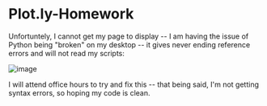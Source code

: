 # Plot.ly-Homework

Unfortuntely, I cannot get my page to display -- I am having the issue of Python being "broken" on my desktop -- it gives never ending reference errors and will not read my scripts:

![image](https://user-images.githubusercontent.com/89807813/146941822-d8756f84-2de3-43a5-ad81-a276d2562dab.png)

I will attend office hours to try and fix this -- that being said, I'm not getting syntax errors, so hoping my code is clean. 

